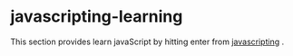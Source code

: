 # javascripting-learning
This section provides learn javaScript by hitting enter from [javascripting](https://github.com/workshopper/javascripting) .
